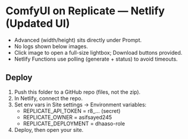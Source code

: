 # ComfyUI on Replicate — Netlify (Updated UI)

- Advanced (width/height) sits directly under Prompt.
- No logs shown below images.
- Click image to open a full-size lightbox; Download buttons provided.
- Netlify Functions use polling (generate + status) to avoid timeouts.

## Deploy
1. Push this folder to a GitHub repo (files, not the zip).
2. In Netlify, connect the repo.
3. Set env vars in Site settings → Environment variables:
   - REPLICATE_API_TOKEN = r8_… (secret)
   - REPLICATE_OWNER = asifsayed245
   - REPLICATE_DEPLOYMENT = dhaaso-role
4. Deploy, then open your site.
